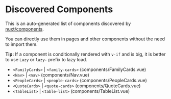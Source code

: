# Discovered Components

This is an auto-generated list of components discovered by [nuxt/components](https://github.com/nuxt/components).

You can directly use them in pages and other components without the need to import them.

**Tip:** If a component is conditionally rendered with `v-if` and is big, it is better to use `Lazy` or `lazy-` prefix to lazy load.

- `<FamilyCards>` | `<family-cards>` (components/FamilyCards.vue)
- `<Nav>` | `<nav>` (components/Nav.vue)
- `<PeopleCards>` | `<people-cards>` (components/PeopleCards.vue)
- `<QuoteCards>` | `<quote-cards>` (components/QuoteCards.vue)
- `<TableList>` | `<table-list>` (components/TableList.vue)
